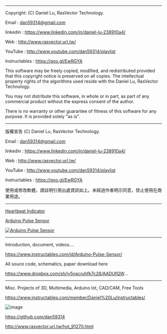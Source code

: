 


 ---------------------------------------------------------------------------------

  Copyright: (C) Daniel Lu, RasVector Technology.

  Email : dan59314@gmail.com
  
  linkedin : https://www.linkedin.com/in/daniel-lu-238910a4/
  
  Web :     http://www.rasvector.url.tw/
  
  YouTube : http://www.youtube.com/dan59314/playlist
  
  Instructables : https://goo.gl/EwRGYA
  
  

  This software may be freely copied, modified, and redistributed
  provided that this copyright notice is preserved on all copies.
  The intellectual property rights of the algorithms used reside
  with the Daniel Lu, RasVector Technology.

  You may not distribute this software, in whole or in part, as
  part of any commercial product without the express consent of
  the author.

  There is no warranty or other guarantee of fitness of this
  software for any purpose. It is provided solely "as is".

  ---------------------------------------------------------------------------------
  版權宣告  (C) Daniel Lu, RasVector Technology.

  Email : dan59314@gmail.com
  
  linkedin : https://www.linkedin.com/in/daniel-lu-238910a4/
  
  Web :     http://www.rasvector.url.tw/
  
  YouTube : http://www.youtube.com/dan59314/playlist
  
  Instructables : https://goo.gl/EwRGYA
  
  

  使用或修改軟體，請註明引用出處資訊如上。未經過作者明示同意，禁止使用在商業用途。
  
  
---------------------------------------------------------------------------------

 
[Heartbeat Indicator ](https://youtu.be/0CKQ7as65yc)

[Arduino Pulse Sensor](https://youtu.be/p0KdO7rtU7o)

[![Arduino Pulse Sensor](https://cdn.instructables.com/FM8/R34L/IHUWIIGO/FM8R34LIHUWIIGO.LARGE.jpg)](https://youtu.be/p0KdO7rtU7o?t=0s "Arduino Pulse Sensor") 
  
---------------------------------------------------------------------------------
Introduction, document, videos....

https://www.instructables.com/id/Arduino-Pulse-Sensor/

All souce code, schematics, paper download here

https://www.dropbox.com/sh/iy5nacruhfk7c28/AADUfQW...



------------------------------------------------------------------------------------      
Misc. Projects of 3D, Multimedia, Arduino Iot, CAD/CAM, Free Tools

https://www.instructables.com/member/Daniel%20Lu/instructables/

![image](https://github.com/dan59314/Pulse-Sensor-Arduino/blob/master/Instructables01.JPG)
      

https://github.com/dan59314

http://www.rasvector.url.tw/hot_91270.html

